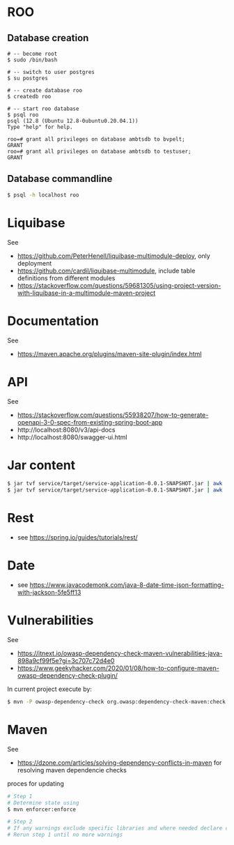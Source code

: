 # ROO

## Database creation

``` 
# -- become root 
$ sudo /bin/bash

# -- switch to user postgres
$ su postgres

# -- create database roo
$ createdb roo

# -- start roo database
$ psql roo
psql (12.8 (Ubuntu 12.8-0ubuntu0.20.04.1))
Type "help" for help.

roo=# grant all privileges on database ambtsdb to bvpelt;
GRANT
roo=# grant all privileges on database ambtsdb to testuser;
GRANT

```

## Database commandline

```bash
$ psql -h localhost roo
```

# Liquibase

See

- https://github.com/PeterHenell/liquibase-multimodule-deploy, only deployment
- https://github.com/cardil/liquibase-multimodule, include table definitions from different modules
- https://stackoverflow.com/questions/59681305/using-project-version-with-liquibase-in-a-multimodule-maven-project

# Documentation

See

- https://maven.apache.org/plugins/maven-site-plugin/index.html

# API

See

- https://stackoverflow.com/questions/55938207/how-to-generate-openapi-3-0-spec-from-existing-spring-boot-app
- http://localhost:8080/v3/api-docs
- http://localhost:8080/swagger-ui.html

# Jar content

```bash
$ jar tvf service/target/service-application-0.0.1-SNAPSHOT.jar | awk '{ printf("%d\t%s\n", $1, $8); }'
$ jar tvf service/target/service-application-0.0.1-SNAPSHOT.jar | awk '{ print $8 }' | sort -u    
```

# Rest

- see https://spring.io/guides/tutorials/rest/

# Date

- see https://www.javacodemonk.com/java-8-date-time-json-formatting-with-jackson-5fe5ff13

# Vulnerabilities

See

- https://itnext.io/owasp-dependency-check-maven-vulnerabilities-java-898a9cf99f5e?gi=3c707c72d4e0
- https://www.geekyhacker.com/2020/01/08/how-to-configure-maven-owasp-dependency-check-plugin/

In current project execute by:

```bash
$ mvn -P owasp-dependency-check org.owasp:dependency-check-maven:check
```

# Maven

See

- https://dzone.com/articles/solving-dependency-conflicts-in-maven for resolving maven dependencie checks

proces for updating
```bash
# Step 1
# Determine state using
$ mvn enforcer:enforce

# Step 2
# If any warnings exclude specific libraries and where needed declare correct version in top of pom.xml so it will be read first
# Rerun step 1 until no more warnings

```
